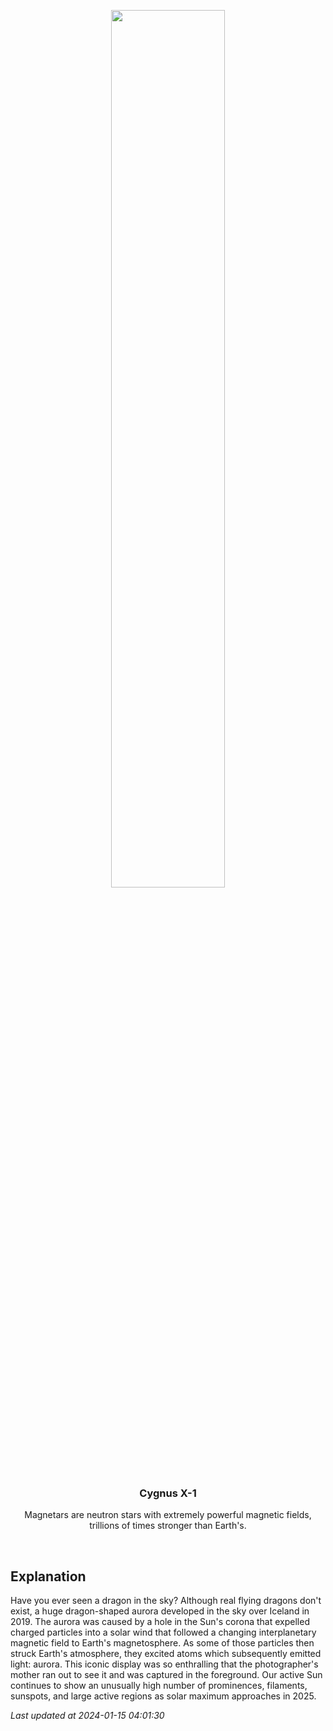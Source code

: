 <p align='center'>
    <img src='https://apod.nasa.gov/apod/image/2401/DragonAurora_Zhang_960.jpg' width='60%' />
    <h3 align="center">Cygnus X-1</h3>
    <p align="center">Magnetars are neutron stars with extremely powerful magnetic fields, trillions of times stronger than Earth's.</p>
</p>
<br/>

Explanation
--
Have you ever seen a dragon in the sky? Although real flying dragons don't exist, a huge dragon-shaped aurora developed in the sky over Iceland in 2019.  The aurora was caused by a hole in the Sun's corona that expelled charged particles into a solar wind that followed a changing interplanetary magnetic field to Earth's magnetosphere.  As some of those particles then struck Earth's atmosphere, they excited atoms which subsequently emitted light: aurora. This iconic display was so enthralling that the photographer's mother ran out to see it and was captured in the foreground.  Our active Sun continues to show an unusually high number of prominences, filaments, sunspots, and large active regions as solar maximum approaches in 2025.


*Last updated at 2024-01-15 04:01:30*
